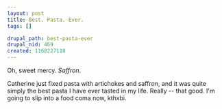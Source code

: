 ```yaml
--- 
layout: post
title: Best. Pasta. Ever.
tags: []

drupal_path: best-pasta-ever
drupal_nid: 469
created: 1168227118
---
```

Oh, sweet mercy. <i>Saffron</i>. <p align="left">Catherine just fixed pasta with artichokes and saffron, and it was quite simply the best pasta I have ever tasted in my life. Really -- that good. I'm going to slip into a food coma now, kthxbi.</p>
